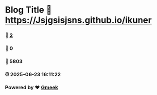 # Blog Title :link: https://Jsjgsisjsns.github.io/ikuner 
### :page_facing_up: [2](https://Jsjgsisjsns.github.io/ikuner/tag.html) 
### :speech_balloon: 0 
### :hibiscus: 5803 
### :alarm_clock: 2025-06-23 16:11:22 
### Powered by :heart: [Gmeek](https://github.com/Meekdai/Gmeek)
